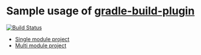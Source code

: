 # Sample usage of [gradle-build-plugin](https://github.com/coditory/gradle-build-plugin)

[![Build Status](https://github.com/coditory/gradle-build-plugin-sample/workflows/Build/badge.svg?branch=master)](https://github.com/coditory/gradle-build-plugin-sample/actions?query=workflow%3ABuild+branch%3Amaster)

- [Single module project](/single-module-project)
- [Multi module project](/multi-module-project)